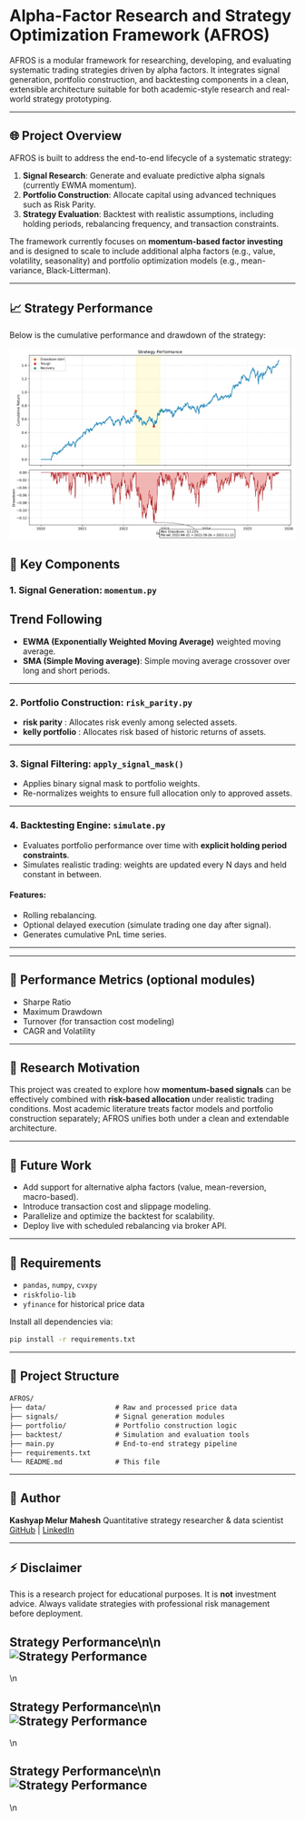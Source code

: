 # Alpha-Factor Research and Strategy Optimization Framework (AFROS)

AFROS is a modular framework for researching, developing, and evaluating systematic trading strategies driven by alpha factors. It integrates signal generation, portfolio construction, and backtesting components in a clean, extensible architecture suitable for both academic-style research and real-world strategy prototyping. 

---

## 🌐 Project Overview

AFROS is built to address the end-to-end lifecycle of a systematic strategy:

1. **Signal Research**: Generate and evaluate predictive alpha signals (currently EWMA momentum).
2. **Portfolio Construction**: Allocate capital using advanced techniques such as Risk Parity.
3. **Strategy Evaluation**: Backtest with realistic assumptions, including holding periods, rebalancing frequency, and transaction constraints.

The framework currently focuses on **momentum-based factor investing** and is designed to scale to include additional alpha factors (e.g., value, volatility, seasonality) and portfolio optimization models (e.g., mean-variance, Black-Litterman).

---
## 📈 Strategy Performance

Below is the cumulative performance and drawdown of the strategy:

<p align="center">
  <img src="charts/perf_dd.png" alt="Strategy Performance and Drawdown" width="700">
</p>

## 🔧 Key Components

### 1. Signal Generation: `momentum.py`

## Trend Following

* **EWMA (Exponentially Weighted Moving Average)** weighted moving average.
* **SMA (Simple Moving average)**: Simple moving average crossover over long and short periods.

---

### 2. Portfolio Construction: `risk_parity.py`

* **risk parity** : Allocates risk evenly among selected assets.
* **kelly portfolio** : Allocates risk based of historic returns of assets.

---

### 3. Signal Filtering: `apply_signal_mask()`

* Applies binary signal mask to portfolio weights.
* Re-normalizes weights to ensure full allocation only to approved assets.

---

### 4. Backtesting Engine: `simulate.py`

* Evaluates portfolio performance over time with **explicit holding period constraints**.
* Simulates realistic trading: weights are updated every N days and held constant in between.

#### Features:

* Rolling rebalancing.
* Optional delayed execution (simulate trading one day after signal).
* Generates cumulative PnL time series.

---
---

## 🎯 Performance Metrics (optional modules)

* Sharpe Ratio
* Maximum Drawdown
* Turnover (for transaction cost modeling)
* CAGR and Volatility

---

## 🔬 Research Motivation

This project was created to explore how **momentum-based signals** can be effectively combined with **risk-based allocation** under realistic trading conditions. Most academic literature treats factor models and portfolio construction separately; AFROS unifies both under a clean and extendable architecture.

---

## 🚀 Future Work

* Add support for alternative alpha factors (value, mean-reversion, macro-based).
* Introduce transaction cost and slippage modeling.
* Parallelize and optimize the backtest for scalability.
* Deploy live with scheduled rebalancing via broker API.

---

## 📄 Requirements

* `pandas`, `numpy`, `cvxpy`
* `riskfolio-lib`
* `yfinance` for historical price data

Install all dependencies via:

```bash
pip install -r requirements.txt
```

---

## 📁 Project Structure

```
AFROS/
├── data/                 # Raw and processed price data
├── signals/              # Signal generation modules
├── portfolio/            # Portfolio construction logic
├── backtest/             # Simulation and evaluation tools
├── main.py               # End-to-end strategy pipeline
├── requirements.txt
└── README.md             # This file
```

---

## 🌟 Author

**Kashyap Melur Mahesh**
Quantitative strategy researcher & data scientist
[GitHub](https://github.com/kashyap333) | [LinkedIn](https://linkedin.com/in/kashyapmahesh)

---

## ⚡ Disclaimer

This is a research project for educational purposes. It is **not** investment advice. Always validate strategies with professional risk management before deployment.

## Strategy Performance\n\n![Strategy Performance](charts/strategy_performance.png)
\n

## Strategy Performance\n\n![Strategy Performance](charts/strategy_performance.png)
\n

## Strategy Performance\n\n![Strategy Performance](charts/strategy_performance.png)
\n